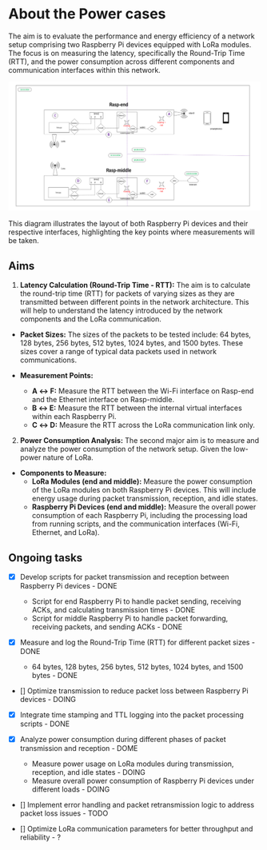 # About the Power cases
The aim is to evaluate the performance and energy efficiency of a network setup comprising two Raspberry Pi devices equipped with LoRa modules. The focus is on measuring the latency, specifically the Round-Trip Time (RTT), and the power consumption across different components and communication interfaces within this network. 

![power.png](https://github.com/ComputerNetworks-UFRGS/Programmable_Low_End_Networks/blob/main/Documentation/assets/power.png)

This diagram illustrates the layout of both Raspberry Pi devices and their respective interfaces, highlighting the key points where measurements will be taken.

## Aims
1. **Latency Calculation (Round-Trip Time - RTT):**
The aim is to calculate the round-trip time (RTT) for packets of varying sizes as they are transmitted between different points in the network architecture. This will help to understand the latency introduced by the network components and the LoRa communication.

- **Packet Sizes:** The sizes of the packets to be tested include: 64 bytes, 128 bytes, 256 bytes, 512 bytes, 1024 bytes, and 1500 bytes. These sizes cover a range of typical data packets used in network communications.

- **Measurement Points:**
    - **A ↔ F:** Measure the RTT between the Wi-Fi interface on Rasp-end and the Ethernet interface on Rasp-middle.
    - **B ↔ E:** Measure the RTT between the internal virtual interfaces within each Raspberry Pi.
    - **C ↔ D:** Measure the RTT across the LoRa communication link only.

2. **Power Consumption Analysis:**
The second major aim is to measure and analyze the power consumption of the network setup. Given the low-power nature of LoRa.

- **Components to Measure:**
    - **LoRa Modules (end and middle):** Measure the power consumption of the LoRa modules on both Raspberry Pi devices. This will include energy usage during packet transmission, reception, and idle states.
    - **Raspberry Pi Devices (end and middle):** Measure the overall power consumption of each Raspberry Pi, including the processing load from running scripts, and the communication interfaces (Wi-Fi, Ethernet, and LoRa).

## Ongoing tasks

- [X] Develop scripts for packet transmission and reception between Raspberry Pi devices - DONE

    - Script for end Raspberry Pi to handle packet sending, receiving ACKs, and calculating transmission times - DONE
    - Script for middle Raspberry Pi to handle packet forwarding, receiving packets, and sending ACKs - DONE

- [X] Measure and log the Round-Trip Time (RTT) for different packet sizes - DONE

    - 64 bytes, 128 bytes, 256 bytes, 512 bytes, 1024 bytes, and 1500 bytes - DONE

- [] Optimize transmission to reduce packet loss between Raspberry Pi devices - DOING

- [X] Integrate time stamping and TTL logging into the packet processing scripts - DONE

- [X] Analyze power consumption during different phases of packet transmission and reception - DOME

    - Measure power usage on LoRa modules during transmission, reception, and idle states - DOING
    - Measure overall power consumption of Raspberry Pi devices under different loads - DOING

- [] Implement error handling and packet retransmission logic to address packet loss issues - TODO

- [] Optimize LoRa communication parameters for better throughput and reliability - ?